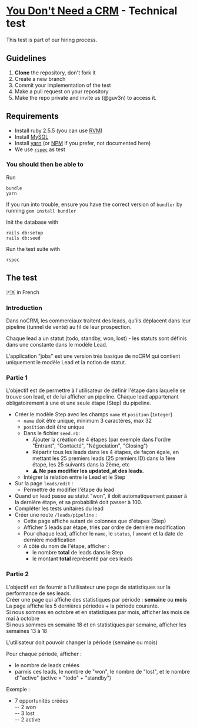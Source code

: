 # [You Don't Need a CRM](https://youdontneedacrm.com) - Technical test

This test is part of our hiring process. 

## Guidelines

1. **Clone** the repository, don't fork it
2. Create a new branch
3. Commit your implementation of the test
4. Make a pull request on your repository 
5. Make the repo private and invite us (@guv3n) to access it. 

## Requirements

* Install ruby 2.5.5 (you can use [RVM](https://www.rvm.io))
* Install [MySQL](https://www.mysql.com/)
* Install [yarn](https://yarnpkg.com/) (or [NPM](https://www.npmjs.com/) if you prefer, not documented here)
* We use [`rspec`](https://rspec.info/) as test 

### You should then be able to

Run

```
bundle
yarn
```

If you run into trouble, ensure you have the correct version of `bundler` by running `gem install bundler`

Init the database with

```
rails db:setup
rails db:seed
```

Run the test suite with 

```
rspec
```

## The test 

:fr: in French

### Introduction

Dans noCRM, les commerciaux traitent des leads, qu'ils déplacent dans leur pipeline (tunnel de vente) au fil de leur prospection.

Chaque lead a un statut (todo, standby, won, lost) - les statuts sont définis dans une constante dans le modèle Lead.

L'application "jobs" est une version très basique de noCRM qui contient uniquement le modèle Lead et la notion de statut.

### Partie 1

L'objectif est de permettre à l'utilisateur de définir l'étape dans laquelle se trouve son lead, et de lui afficher un pipeline. Chaque lead appartenant obligatoirement à une et une seule étape (Step) du pipeline.

- Créer le modèle Step avec les champs `name` et `position` (`Integer`)
    - `name` doit être unique, minimum 3 caractères, max 32
    - `position` doit être unique
    - Dans le fichier `seed.rb`:
        - Ajouter la création de 4 étapes (par exemple dans l'ordre "Entrant", "Contacté", "Négociation", "Closing")
        - Répartir tous les leads dans les 4 étapes, de façon égale, en mettant les 25 premiers leads (25 premiers ID) dans la 1ère étape, les 25 suivants dans la 2ème, etc
        - :warning: **Ne pas modifier les updated_at des leads.**
    - Intégrer la relation entre le Lead et le Step
- Sur la page `leads/edit` :
    - Permettre de modifier l'étape du lead
- Quand un lead passe au statut "won", il doit automatiquement passer à la dernière étape, et sa probabilité doit passer à 100.
- Compléter les tests unitaires du lead
- Créer une route `/leads/pipeline` :
    - Cette page affiche autant de colonnes que d'étapes (Step)
    - Afficher 5 leads par étape, triés par ordre de dernière modification
    - Pour chaque lead, afficher le `name`, le `status`, l'`amount` et la date de dernière modification
    - A côté du nom de l'étape, afficher :
        - le nombre **total** de leads dans le Step
        - le montant **total** représenté par ces leads
        
### Partie 2

L'objectif est de fournir à l'utilisateur une page de statistiques sur la performance de ses leads.<br/>
Créer une page qui affiche des statistiques par période : **semaine** ou **mois**<br/>
La page affiche les 5 dernières périodes + la période courante.<br/>
Si nous sommes en octobre et en statistiques par mois, afficher les mois de mai à octobre<br/>
Si nous sommes en semaine 18 et en statistiques par semaine, afficher les semaines 13 à 18

L'utilisateur doit pouvoir changer la période (semaine ou mois)

Pour chaque période, afficher : 
- le nombre de leads créées
- parmis ces leads, le nombre de "won", le nombre de "lost", et le nombre d'"active" (active = "todo" + "standby")

Exemple :

- 7 opportunités créées<br/>
-- 2 won<br/>
-- 3 lost<br/>
-- 2 active<br/>

